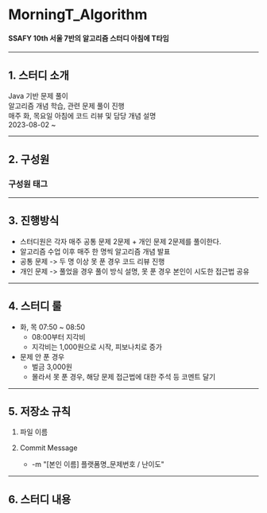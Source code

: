 # MorningT_Algorithm
#### SSAFY 10th 서울 7반의 알고리즘 스터디 아침에 T타임
***
## 1. 스터디 소개
Java 기반 문제 풀이 <br/> 알고리즘 개념 학습, 관련 문제 풀이 진행 <br/> 매주 화, 목요일 아침에 코드 리뷰 및 담당 개념 설명 <br/> 2023-08-02 ~
***
## 2. 구성원
### 구성원 태그
***
## 3. 진행방식
- 스터디원은 각자 매주 공통 문제 2문제 + 개인 문제 2문제를 풀이한다.
- 알고리즘 수업 이후 매주 한 명씩 알고리즘 개념 발표
- 공통 문제 -> 두 명 이상 못 푼 경우 코드 리뷰 진행
- 개인 문제 -> 풀었을 경우 풀이 방식 설명, 못 푼 경우 본인이 시도한 접근법 공유
***
## 4. 스터디 룰
- 화, 목 07:50 ~ 08:50
  - 08:00부터 지각비
  - 지각비는 1,000원으로 시작, 피보나치로 증가
- 문제 안 푼 경우
  - 벌금 3,000원
  - 몰라서 못 푼 경우, 해당 문제 접근법에 대한 주석 등 코멘트 달기
***
## 5. 저장소 규칙
1) 파일 이름

2) Commit Message
   - -m "[본인 이름] 플랫폼명_문제번호 / 난이도"

***
## 6. 스터디 내용

